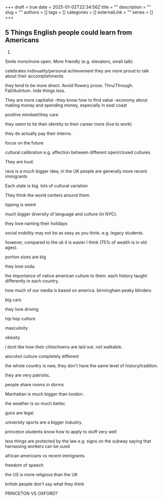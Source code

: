 +++ 
draft = true
date = 2025-01-02T22:34:56Z
title = ""
description = ""
slug = ""
authors = []
tags = []
categories = []
externalLink = ""
series = []
+++


## 5 Things English people could learn from Americans


1. 

Smile more/more open. More friendly (e.g. elevators, small talk)

celebrates indivuality/personal achievement
they are more proud to talk about their accomplishments

they tend to be more direct. Avoid flowery prose. Thru/Through. Fall/Autntum. hide things less.

They are more capitalist
-they know how to find value
-economy about making money and spending money, especially in east coast

positive mindset/they care






they seem to tie their identity to their career more (live to work)


they do actually pay their interns.




focus on the future

cultural calibration e.g. affection between different open/closed cultures


They are loud.

race is a much bigger idea, in the UK people are generally more recent immigrants

Each state is big. lots of cultural variation

They think the world centers around them. 

tipping is weird

much bigger diversity of language and culture (in NYC).

they love naming their holidays

social mobility may not be as easy as you think. e.g. legacy students.

however, compared to the uk it is easier I think (75% of wealth is in old ages).

portion sizes are big

they love soda.

the importance of native american culture to them. each history taught differently in each country.

how much of our media is based on america. birmingham peaky blinders

big cars

they love driving

hip hop culture

masculinity

obesity

i dont like how their cities/towns are laid out. not walkable.



alocohol culture completely different

the whole country is new, they don't have the same level of history/tradition.

they are very patriotic. 

people share rooms in dorms

Manhattan is much bigger than london.

the weather is so much better.

guns are legal.

university sports are a bigger industry.

princeton students know how to apply to stuff very well



less things are protected by the law
e.g. signs on the subway saying that harrassing workers can be sued

african americans vs recent immigrants

freedom of speech


the US is more religious than the UK


british people don't say what they think

PRINCETON VS OXFORD?

